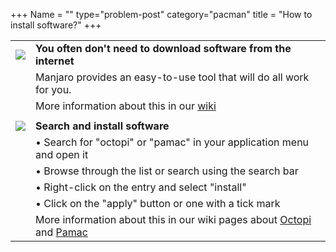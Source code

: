 +++
Name = ""
type="problem-post"
category="pacman"
title = "How to install software?"
+++

|   |   |
|---|---|
| <img class="icon" src="/img/actions/information.svg"> | **You often don't need to download software from the internet** |
|   | Manjaro provides an easy-to-use tool that will do all work for you. |
|   | More information about this in our [wiki](https://wiki.manjaro.org/index.php?title=Pacman_Overview) |
|   |   |
| <img class="icon" src="/img/actions/execute.svg"> | **Search and install software** |
|   | • Search for "octopi" or "pamac" in your application menu and open it |
|   | • Browse through the list or search using the search bar |
|   | • Right-click on the entry and select "install" |
|   | • Click on the "apply" button or one with a tick mark |
|   | More information about this in our wiki pages about [Octopi](https://wiki.manjaro.org/index.php?title=Octopi) and [Pamac](https://wiki.manjaro.org/index.php?title=Pacman_Overview) |
